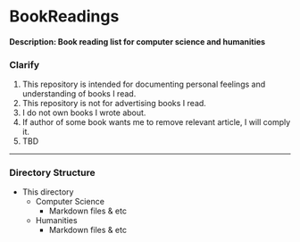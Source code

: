 # BookReadings
#### Description: Book reading list for computer science and humanities

### Clarify
1. This repository is intended for documenting personal feelings and understanding of books I read.
2. This repository is not for advertising books I read.
3. I do not own books I wrote about.
4. If author of some book wants me to remove relevant article, I will comply it.
5. TBD

--- 

### Directory Structure
- This directory
  - Computer Science
    - Markdown files & etc
  - Humanities
    - Markdown files & etc


